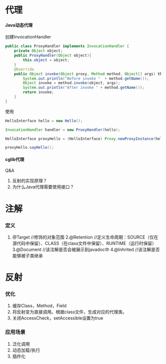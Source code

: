 # 代理

#### Java动态代理

创建InvocationHandler
``` java
public class ProxyHandler implements InvocationHandler {
    private Object object;
    public ProxyHandler(Object object){
        this.object = object;
    }
    @Override
    public Object invoke(Object proxy, Method method, Object[] args) throws Throwable {
        System.out.println("Before invoke "  + method.getName());
        Object invoke = method.invoke(object, args);
        System.out.println("After invoke " + method.getName());
        return invoke;
    }
}
```

使用
``` java
HelloInterface hello = new Hello();

InvocationHandler handler = new ProxyHandler(hello);

HelloInterface proxyHello = (HelloInterface) Proxy.newProxyInstance(hello.getClass().getClassLoader(), hello.getClass().getInterfaces(), handler);

proxyHello.sayHello();
```

#### cglib代理


Q&A
1. 反射的实现原理？
2. 为什么Java代理需要使用接口？

# 注解
### 定义
1. @Target //修饰的对象范围
2.@Retention //定义生命周期：SOURCE（仅在源代码中保留）、CLASS（在class文件中保留）、RUNTIME（运行时保留）
3.@Document //该注解是否会被展示到javadoc中
4.@Inhrited //该注解是否能够被子类继承


# 反射
### 优化
1. 缓存Class，Method，Field
2. 将反射变为直接调用。根据class文件，生成对应的代理类。
3. 关闭AccessCheck，setAccessible设置为true

### 应用场景
1. 泛化调用
2. 动态加载/执行
3. 插件化
